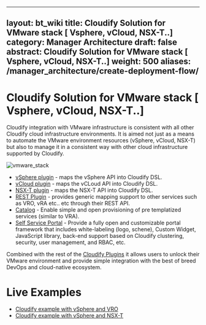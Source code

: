 ---
 layout: bt_wiki
 title: Cloudify Solution for VMware stack [ Vsphere, vCloud, NSX-T..]
 category: Manager Architecture
 draft: false
 abstract: Cloudify Solution for VMware stack [ Vsphere, vCloud, NSX-T..]
 weight: 500
 aliases: /manager_architecture/create-deployment-flow/
 ---
 
 # Cloudify Solution for VMware stack [ Vsphere, vCloud, NSX-T..]
 Cloudify integration with VMware infrastructure is consistent with all other Cloudify cloud infrastructure environments. It is aimed not just as a means to automate the VMware environment resources (vSphere, vCloud, NSX-T)  but also to manage it in a consistent way with other cloud infrastructure supported by Cloudify. 
 
 ![vmware_stack]( /images/vmware_stack/vmware_stack.png )
 
* [vSphere plugin](https://docs.cloudify.co/latest/working_with/official_plugins/infrastructure/vsphere/) - maps the vSphere API into Cloudify DSL.
* [vCloud plugin](https://docs.cloudify.co/latest/working_with/official_plugins/infrastructure/vcloud/) - maps the vCLoud API into Cloudify DSL.
* [NSX-T plugin](https://docs.cloudify.co/latest/working_with/official_plugins/infrastructure/nsx-t/) - maps the NSX-T API into Cloudify DSL.
* [REST Plugin](https://docs.cloudify.co/latest/working_with/official_plugins/configuration/utilities/rest/) - provides generic mapping support to other services such as VRO, vRA etc.. etc through their REST API.
* [Catalog](https://docs.cloudify.co/latest/working_with/official_plugins/infrastructure/nsx-t/) - Enable simple and open provisioning of pre templatized services (similar to VRA).
* [Self Service Portal](https://docs.cloudify.co/latest/working_with/console/customization/) -  Provide a fully open and customizable portal framework that includes white-labeling (logo, schene), Custom Widget, JavaScript library, back-end support based on Cloudify clustering, security, user management, and RBAC, etc.

Combined with the rest of the [Cloudify Plugins](https://docs.cloudify.co/latest/working_with/official_plugins/) it allows users to unlock their VMware environment and provide simple integration with the best of breed DevOps and cloud-native ecosystem.

 # Live Examples 
* [Cloudify example with vSphere and VRO](https://drive.google.com/file/d/1UrCeh4t1TFAX51HP553bz6_i1c9J9GFP/view)
* [Cloudify example with vSphere and NSX-T](https://vimeo.com/457711864)
